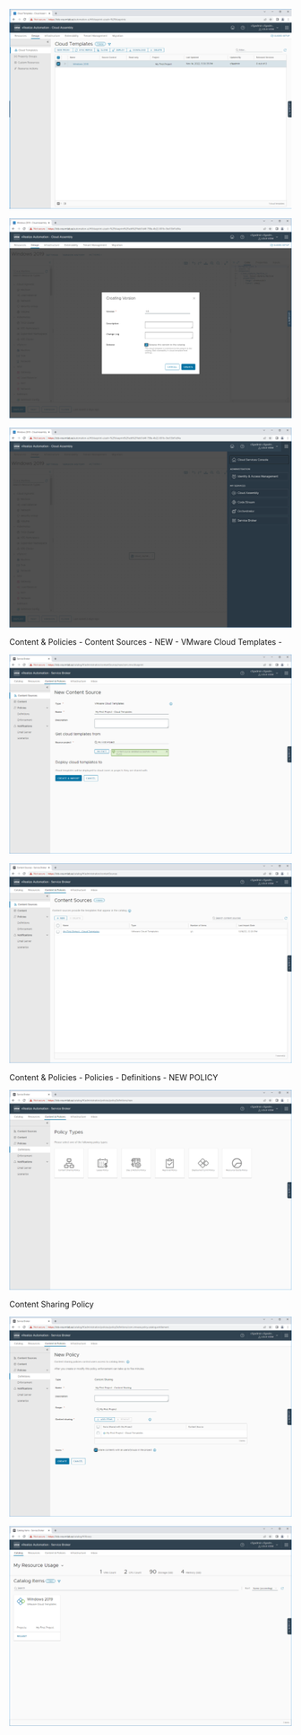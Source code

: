 ![image-20221116121722216](./assets/image-20221116121722216.png)

![image-20221116121754638](./assets/image-20221116121754638.png)

![image-20221116121827879](./assets/image-20221116121827879.png)

Content & Policies - Content Sources - NEW - VMware Cloud Templates - 

![image-20221116122023298](./assets/image-20221116122023298.png)

![image-20221116122207464](./assets/image-20221116122207464.png)

Content & Policies - Policies - Definitions - NEW POLICY

![image-20221116131420161](./assets/image-20221116131420161.png)

Content Sharing Policy 

![image-20221116131152576](./assets/image-20221116131152576.png)

![image-20221116131226543](./assets/image-20221116131226543.png)